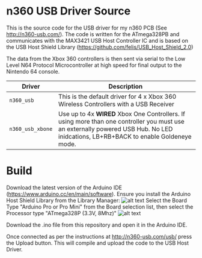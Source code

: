 # n360 USB Driver Source

This is the source code for the USB driver for my n360 PCB (See http://n360-usb.com/). The code is written for the ATmega328PB and communicates with the MAX3421 USB Host Controller IC and is based on the USB Host Shield Library (https://github.com/felis/USB_Host_Shield_2.0)

The data from the Xbox 360 controllers is then sent via serial to the Low Level N64 Protocol Microcontroller at high speed for final output to the Nintendo 64 console.

| Driver | Description |
| --- | --- |
| `n360_usb` | This is the default driver for 4 x Xbox 360 Wireless Controllers with a USB Receiver |
| `n360_usb_xbone` | Use up to 4x **WIRED** Xbox One Controllers. If using more than one controller you must use an externally powered USB Hub. No LED inidcations, LB+RB+BACK to enable Goldeneye mode.|


# Build
Download the latest version of the Arduino IDE (https://www.arduino.cc/en/main/software). Ensure you install the Arduino Host Shield Library from the Library Manager:
![alt text](https://i.imgur.com/7ZfBsUC.png)
Select the Board Type "Arduino Pro or Pro Mini" from the Board selection list, then select the Processor type "ATmega328P (3.3V, 8Mhz)"
![alt text](https://i.imgur.com/lJ7mr9g.png)

Download the .ino file from this repository and open it in the Arduino IDE.

Once connected as per the instructions at http://n360-usb.com/usb/ press the Upload button. This will compile and upload the code to the USB Host Driver.
